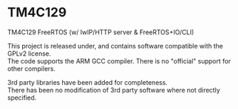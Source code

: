 TM4C129
=======

TM4C129 FreeRTOS (w/ lwIP/HTTP server &amp; FreeRTOS+IO/CLI)

This project is released under, and contains software compatible with the GPLv2 license.
<br>The code supports the ARM GCC compiler. There is no "official" support for other compilers.

3rd party libraries have been added for completeness. 
<br>There has been no modification of 3rd party software where not directly specified.
